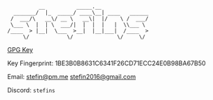 ```
          __          _____.__               
  _______/  |_  _____/ ____\__| ____   ______
 /  ___/\   __\/ __ \   __\|  |/    \ /  ___/
 \___ \  |  | \  ___/|  |  |  |   |  \\___ \ 
/____  > |__|  \___  >__|  |__|___|  /____  >
     \/            \/              \/     \/ 
```
[GPG Key](https://raw.githubusercontent.com/stefins/stefins/main/key.txt)

Key Fingerprint: 1BE3B0B8631C6341F26CD71ECC24E0B98BA67B50

Email: stefin@pm.me stefin2016@gmail.com

Discord: `stefins`
